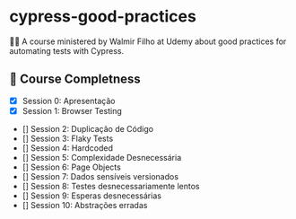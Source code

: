 # cypress-good-practices

👨‍🎓 A course ministered by Walmir Filho at Udemy about good practices for automating tests with Cypress.

## 🐾 Course Completness

- [x] Session 0: Apresentação
- [x] Session 1: Browser Testing
- [] Session 2: Duplicação de Código
- [] Session 3: Flaky Tests
- [] Session 4: Hardcoded
- [] Session 5: Complexidade Desnecessária
- [] Session 6: Page Objects
- [] Session 7: Dados sensíveis versionados
- [] Session 8: Testes desnecessariamente lentos
- [] Session 9: Esperas desnecessárias
- [] Session 10: Abstrações erradas
